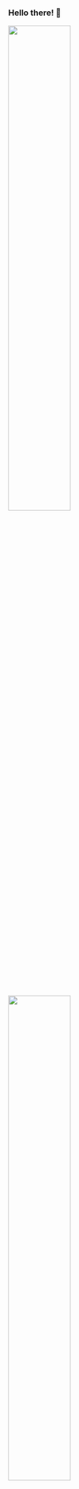 ### Hello there! 👋

<img width="50%" src="https://github-readme-stats.vercel.app/api?username=pedromujica1&show_icons=true&theme=dracula&hide_border=true"/> 
<img width="50%" src="(https://github-readme-stats.vercel.app/api/top-langs/?username=pedromujica1)"/>
<!--
**pedromujica1/pedromujica1** is a ✨ _special_ ✨ repository because its `README.md` (this file) appears on your GitHub profile.

Here are some ideas to get you started:

- 🔭 I’m currently working on ...
- 🌱 I’m currently learning ...
- 👯 I’m looking to collaborate on ...
- 🤔 I’m looking for help with ...
- 💬 Ask me about ...
- 📫 How to reach me: ...
- 😄 Pronouns: ...
- ⚡ Fun fact: ...
-->
